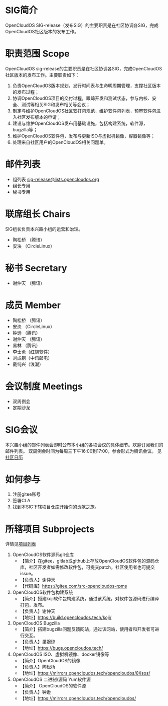 # SIG简介
OpenCloudOS SIG-release（发布SIG）的主要职责是在社区协调各SIG，完成OpenCloudOS社区版本的发布工作。

# 职责范围 Scope
OpenCloudOS sig-release的主要职责是在社区协调各SIG，完成OpenCloudOS社区版本的发布工作。主要职责如下：
1. 负责OpenCloudOS版本规划，发行时间表与生命明周期管理，支撑社区版本的发布过程；
2. 协调OpenCloudOS项目的交付过程，跟踪开发和测试状态，参与内核、安全、测试等相关SIG和发布相关等会议；
3. 制定与维护OpenCloudOS社区软打包规范，维护软件包列表，预审软件包进入社区发布版本的申请；
4. 建设与维护OpenCloudOS发布用基础设施，包括构建系统，软件源，bugzilla等；
5. 维护OpenCloudOS软件包，发布与更新ISO与虚拟机镜像，容器镜像等；
6. 处理来自社区用户的OpenCloudOS相关问题单。

# 邮件列表
- 组列表  sig-release@lists.opencloudos.org
- 组长专用
- 秘书专用

# 联席组长 Chairs
SIG组长负责本兴趣小组的运营和治理。
- 陶松桥 （腾讯）
- 安泱 （CircleLinux）

# 秘书 Secretary
- 谢仲天 （腾讯）

# 成员 Member
- 陶松桥 （腾讯）
- 安泱 （CircleLinux）
- 钟逊   （腾讯）
- 谢仲天 （腾讯）
- 易林   （腾讯）
- 李士勇（红旗软件）
- 刘成钢（中讯邮电）
- 戴纯兴（浪潮）

# 会议制度 Meetings
- 双周例会
- 定期沙龙

# SIG会议
本兴趣小组的邮件列表会即时公布本小组的各项会议的具体细节。欢迎订阅我们的邮件列表。
双周例会时间为每周三下午16:00到17:00，参会形式为腾讯会议。
见[社区日历](https://lists.opencloudos.org/calendar)

# 如何参与
1. 注册gitee账号
2. 签署CLA
3. 找到本SIG下辖项目仓库开始你的贡献之旅。

# 所辖项目 Subprojects
详情见[项目列表](projects.MD)
1. OpenCloudOS软件源码git仓库
   - 【简介】在gitee，gitlab或github上存放OpenCloudOS软件包的源码仓库，社区开发者如需修改软件包，可提交patch，社区使用者也可提交issue。
   - 【负责人】谢仲天
   - 【代码库】https://gitee.com/src-opencloudos-rpms
2. OpenCloudOS软件包构建系统
   - 【简介】搭建koji软件包构建系统，通过该系统，对软件包源码进行编译打包，发布。
   - 【负责人】谢仲天
   - 【地址】https://build.opencloudos.tech/koji/
3. OpenCloudOS Bugzilla
   - 【简介】搭建bugzilla问题反馈网站，通过该网站，使用者和开发者可进行交互。
   - 【负责人】巢婉琼
   - 【地址】https://bugs.opencloudos.tech/
4. OpenCloudOS ISO、虚拟机镜像、docker镜像等
   - 【简介】OpenCloudOS的镜像
   - 【负责人】陶松桥
   - 【地址】https://mirrors.opencloudos.tech/opencloudos/8/isos/
5. OpenCloudOS  二进制/源码 Yum软件源
   - 【简介】 OpenCloudOS的软件源
   - 【负责人】钟逊
   - 【地址】https://mirrors.opencloudos.tech/opencloudos/

